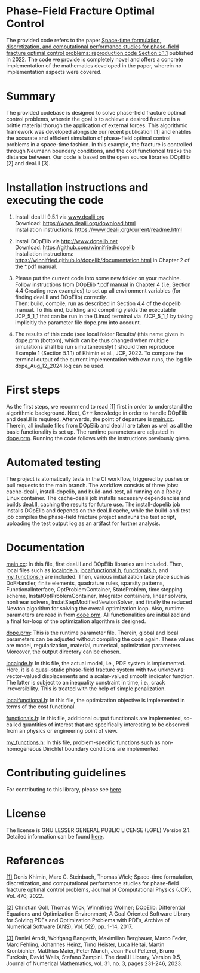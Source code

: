 # Phase-Field Fracture Optimal Control

The provided code refers to the paper 
[Space-time formulation, discretization, and computational performance studies for phase-field fracture optimal control problems: reproduction code Section 5.1.1](https://doi.org/10.1016/j.jcp.2022.111554)
published in 2022. The code we provide is completely novel and offers a concrete implementation of the mathematics developed in the paper, wherein no implementation aspects were covered.

# Summary

The provided codebase is designed to solve phase-field fracture optimal control 
problems, wherein the goal is to achieve a desired fracture in a brittle material
thorugh the application of external forces. This algorithmic framework was developed alongside our recent publication
[1] and enables the accurate and efficient simulation of phase-field optimal control problems in a space-time fashion. 
In this example, the fracture is controlled through Neumann boundary conditions, and the cost functioncal tracks the distance between.
Our code is based on the open source libraries DOpElib [2] and deal.II [3].

# Installation instructions and executing the code

1. Install deal.II 9.5.1 via www.dealii.org \
Download: https://www.dealii.org/download.html \
Installation instructions: https://www.dealii.org/current/readme.html 

2. Install DOpElib via http://www.dopelib.net \
Download: https://github.com/winnifried/dopelib \
Installation instructions: https://winnifried.github.io/dopelib/documentation.html 
in Chapter 2 of the *.pdf manual. 

3. Please put the current code into some new folder on your machine. \
Follow instructions from DOpElib *.pdf manual in Chapter 4 
(i.e, Section 4.4 Creating new examples)
to set up all environment variables (for finding deal.II and DOpElib) correctly. \
Then: build, compile, run as described in Section 4.4 of the dopelib manual.
To this end, building and compiling yields the executable JCP_5_1_1 that can
be run in the (Linux) terminal via ./JCP_5_1_1 
by taking implicitly the parameter file dope.prm into account.

4. The results of this code (see local folder Results/ (this name given in dope.prm (bottom),
which can be thus changed when multiple simulations shall be run simultaneously) ) should then reproduce 
Example 1 (Section 5.1.1) of Khimin et al., JCP, 2022. To compare the terminal output of the current
implementation with own runs, the log file dope_Aug_12_2024.log can be used.

# First steps

As the first steps, we recommend to read [1] first in order to understand the algorithmic background. Next, C++ knowledge in order to handle DOpElib and deal.II is required. Afterwards, the point of departure is [main.cc](main.cc). Therein, all include files from DOpElib and deal.II are taken as well as all the basic functionality is set up. The runtime parameters are adjusted in [dope.prm](dope.prm).
Running the code follows with the instructions previously given.

# Automated testing

The project is atomatically tests in the CI workflow, triggered by pushes or pull requests to the main branch. The workflow consists of three jobs: cache-dealii, install-dopelib, and build-and-test, all running on a Rocky Linux container. The cache-dealii job installs necessary dependencies and builds deal.II, caching the results for future use. The install-dopelib job installs DOpElib and depends on the deal.II cache, while the build-and-test job compiles the phase-field fracture project and runs the test script, uploading the test output log as an artifact for further analysis.

# Documentation

[main.cc](main.cc): In this file, first deal.II and DOpElib libraries are included. Then, local files such as [localpde.h](localpde.h), [localfunctional.h](localfunctional.h), [functionals.h](functionals.h), and [my_functions.h](my_functions.h) are included. Then, various initialization take place such as DoFHandler, finite elements, quadrature rules, sparsity patterns, FunctionalInterface, OptProblemContainer, StateProblem, time stepping scheme, InstatOptProblemContainer, Integrator containers, linear solvers, nonlinear solvers, InstatStepModifiedNewtonSolver, and finally the reduced Newton algorithm for solving the overall optimization loop. Also, runtime parameters are read in from [dope.prm](dope.prm). All functionalities are initialized 
and a final for-loop of the optimization algorithm is designed.


[dope.prm](dope.prm): This is the runtime parameter file. Therein, global and local parameters can be adjusted without compiling the code again. These values are model, regularization, material, numerical, optimization parameters. Moreover, the output directory can be chosen.

[localpde.h](localpde.h): In this file, the actual model, i.e., PDE system is implemented. Here, it is a quasi-static phase-field fracture system with two unknowns: vector-valued displacements and a scalar-valued smooth indicator function. The latter is subject to an inequality constraint in time, i.e., crack irreversibility. This is treated with the help of simple penalization.

[localfunctional.h](localfunctional.h): In this file, the optimization objective is implemented in terms of the cost functional. 

[functionals.h](functionals.h): In this file, additional output functionals are implemented, so-called quantities of interest that are specifically interesting to be observed from an physics or engineering point of view.

[my_functions.h](my_functions.h): In this file, problem-specific functions such as non-homogeneous Dirichlet boundary conditions are implemented.



# Contributing guidelines

For contributing to this library, please see [here](CONTRIBUTING.md).

# License

The license is GNU LESSER GENERAL PUBLIC LICENSE (LGPL) Version 2.1. Detailed information can be found [here](LICENSE).

# References

[[1]](https://doi.org/10.1016/j.jcp.2022.111554) Denis Khimin, Marc C. Steinbach, Thomas Wick; Space-time formulation, discretization, and computational performance studies for phase-field fracture optimal control problems,
Journal of Computational Physics (JCP), Vol. 470, 2022.

[[2]](https://doi.org/10.11588/ans.2017.2.11815) Christian Goll, Thomas Wick, Winnifried Wollner; DOpElib: Differential Equations and Optimization Environment; A Goal Oriented Software
Library for Solving PDEs and Optimization Problems with PDEs, Archive of Numerical Software (ANS), Vol. 5(2),  pp. 1-14, 2017.

[[3]](https://doi.org/10.1515/jnma-2023-0089) Daniel Arndt, Wolfgang Bangerth, Maximilian Bergbauer, Marco Feder, Marc Fehling, Johannes Heinz, Timo Heister, Luca Heltai, Martin Kronbichler, Matthias Maier, Peter Munch, Jean-Paul Pelteret, Bruno Turcksin, David Wells, Stefano Zampini. The deal.II Library, Version 9.5, Journal of Numerical Mathematics, vol. 31, no. 3, pages 231-246, 2023. 
